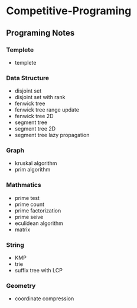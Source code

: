 # Competitive-Programing

## Programing Notes

### Templete
- templete

### Data Structure
- disjoint set
- disjoint set with rank
- fenwick tree
- fenwick tree range update
- fenwick tree 2D
- segment tree
- segment tree 2D
- segment tree lazy propagation

### Graph
- kruskal algorithm
- prim algorithm

### Mathmatics
- prime test
- prime count
- prime factorization
- prime seive
- eculidean algorithm
- matrix

### String
- KMP
- trie
- suffix tree with LCP

### Geometry
- coordinate compression